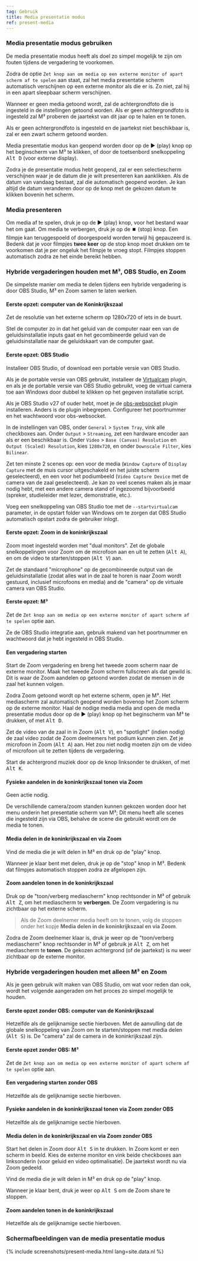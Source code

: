```yaml
---
tag: Gebruik
title: Media presentatie modus
ref: present-media
---
```


### Media presentatie modus gebruiken

De media presentatie modus heeft als doel zo simpel mogelijk te zijn om fouten tijdens de vergadering te voorkomen.

Zodra de optie `Zet knop aan om media op een externe monitor of apart scherm af te spelen` aan staat, zal het media presentatie scherm automatisch verschijnen op een externe monitor als die er is. Zo niet, zal hij in een apart sleepbaar scherm verschijnen.

Wanneer er geen media getoond wordt, zal de achtergrondfoto die is ingesteld in de instellingen getoond worden. Als er geen achtergrondfoto is ingesteld zal M³ proberen de jaartekst van dit jaar op te halen en te tonen.

Als er geen achtergrondfoto is ingesteld en de jaartekst niet beschikbaar is, zal er een zwart scherm getoond worden.

Media presentatie modus kan geopend worden door op de ▶️ (play) knop op het beginscherm van M³ te klikken, of door de toetsenbord snelkoppeling <kbd>Alt D</kbd> (voor externe display).

Zodra je de presentatie modus hebt geopend, zal er een selectiescherm verschijnen waar je de datum die je wilt presenteren kan aanklikken. Als de datum van vandaag bestaat, zal die automatisch geopend worden. Je kan altijd de datum veranderen door op de knop met de gekozen datum te klikken bovenin het scherm.

### Media presenteren

Om media af te spelen, druk je op de ▶️ (play) knop, voor het bestand waar het om gaat. Om media te verbergen, druk je op de ⏹️ (stop) knop. Een filmpje kan teruggespoeld of doorgespoeld worden terwijl hij gepauzeerd is. Bedenk dat je voor filmpjes **twee keer** op de stop knop moet drukken om te voorkomen dat je per ongeluk het filmpje te vroeg stopt. Filmpjes stoppen automatisch zodra ze het einde bereikt hebben.

### Hybride vergaderingen houden met M³, OBS Studio, en Zoom

De simpelste manier om media te delen tijdens een hybride vergadering is door OBS Studio, M³ en Zoom samen te laten werken.

#### Eerste opzet: computer van de Koninkrijkszaal

Zet de resolutie van het externe scherm op 1280x720 of iets in de buurt.

Stel de computer zo in dat het geluid van de computer naar een van de geluidsinstallatie inputs gaat en het gecombineerde geluid van de geluidsinstallatie naar de geluidskaart van de computer gaat.

#### Eerste opzet: OBS Studio

Installeer OBS Studio, of download een portable versie van OBS Studio.

Als je de portable versie van OBS gebruikt, installeer de [Virtualcam](https://obsproject.com/forum/resources/obs-virtualcam.949/) plugin, en als je de portable versie van OBS Studio gebruikt, voeg de virtual camera toe aan Windows door dubbel te klikken op het gegeven installatie script.

Als je OBS Studio v27 of ouder hebt, moet je de [obs-websocket](https://github.com/obsproject/obs-websocket) plugin installeren. Anders is de plugin inbegrepen. Configureer het poortnummer en het wachtwoord voor obs-websocket.

In de instellingen van OBS, onder `General` &gt; `System Tray`, vink alle checkboxes aan. Onder `Output` &gt; `Streaming`, zet een hardware encoder aan als er een beschikbaar is. Onder `Video` &gt; `Base (Canvas) Resolution` en `Output (Scaled) Resolution`, kies `1280x720`, en onder `Downscale Filter`, kies `Bilinear`.

Zet ten minste 2 scenes op: een voor de media (`Window Capture` of `Display Capture` met de muis cursor uitgeschakeld en het juiste scherm geselecteerd), en een voor het podiumbeeld (`Video Capture Device` met de camera van de zaal geselecteerd). Je kan zo veel scenes maken als je maar nodig hebt, met een andere camera stand of ingezoomd bijvoorbeeld (spreker, studieleider met lezer, demonstratie, etc.).

Voeg een snelkoppeling van OBS Studio toe met de `--startvirtualcam` parameter, in de opstart folder van Windows om te zorgen dat OBS Studio automatisch opstart zodra de gebruiker inlogt.

#### Eerste opzet: Zoom in de koninkrijkszaal

Zoom moet ingesteld worden met "dual monitors". Zet de globale snelkoppelingen voor Zoom om de microfoon aan en uit te zetten (<kbd>Alt A</kbd>), en om de video te starten/stoppen (<kbd>Alt V</kbd>) aan.

Zet de standaard "microphone" op de gecombineerde output van de geluidsinstallatie (zodat alles wat in de zaal te horen is naar Zoom wordt gestuurd, inclusief microfoons en media) and de "camera" op de virtuale camera van OBS Studio.

#### Eerste opzet: M³

Zet de `Zet knop aan om media op een externe monitor of apart scherm af te spelen` optie aan.

Ze de OBS Studio integratie aan, gebruik makend van het poortnummer en wachtwoord dat je hebt ingesteld in OBS Studio.

#### Een vergadering starten

Start de Zoom vergadering en breng het tweede zoom scherm naar de externe monitor. Maak het tweede Zoom scherm fullscreen als dat gewild is. Dit is waar de Zoom aandelen op getoond worden zodat de mensen in de zaal het kunnen volgen.

Zodra Zoom getoond wordt op het externe scherm, open je M³. Het mediascherm zal automatisch geopend worden bovenop het Zoom scherm op de externe monitor. Haal de nodige media media and open de media presentatie modus door op de ▶️ (play) knop op het beginscherm van M³ te drukken, of met <kbd>Alt D</kbd>.

Zet de video van de zaal in in Zoom (<kbd>Alt V</kbd>), en "spotlight" (indien nodig) de zaal video zodat de Zoom deelnemers het podium kunnen zien. Zet je microfoon in Zoom (<kbd>Alt A</kbd>) aan. Het zou niet nodig moeten zijn om de video of microfoon uit te zetten tijdens de vergadering.

Start de achtergrond muziek door op de knop linksonder te drukken, of met <kbd>Alt K</kbd>.

#### Fysieke aandelen in de koninkrijkszaal tonen via Zoom

Geen actie nodig.

De verschillende camera/zoom standen kunnen gekozen worden door het menu onderin het presentatie scherm van M³; Dit menu heeft alle scenes die ingesteld zijn via OBS, behalve de scene die gebruikt wordt om de media te tonen.

#### Media delen in de koninkrijkszaal en via Zoom

Vind de media die je wilt delen in M³ en druk op de "play" knop.

Wanneer je klaar bent met delen, druk je op de "stop" knop in M³. Bedenk dat filmpjes automatisch stoppen zodra ze afgelopen zijn.

#### Zoom aandelen tonen in de koninkrijkszaal

Druk op de "toon/verberg mediascherm" knop rechtsonder in M³ of gebruik <kbd>Alt Z</kbd>, om het mediascherm te **verbergen**. De Zoom vergadering is nu zichtbaar op het externe scherm.

> Als de Zoom deelnemer media heeft om te tonen, volg de stoppen onder het kopje **Media delen in de koninkrijkszaal en via Zoom**.

Zodra de Zoom deelnemer klaar is, druk je weer op de "toon/verberg mediascherm" knop rechtsonder in M³ of gebruik je <kbd>Alt Z</kbd>, om het mediascherm te **tonen**. De gekozen achtergrond (of de jaartekst) is nu weer zichtbaar op de externe monitor.

### Hybride vergaderingen houden met alleen M³ en Zoom

Als je geen gebruik wilt maken van OBS Studio, om wat voor reden dan ook, wordt het volgende aangeraden om het proces zo simpel mogelijk te houden.

#### Eerste opzet zonder OBS: computer van de Koninkrijkszaal

Hetzelfde als de gelijknamige sectie hierboven. Met de aanvulling dat de globale snelkoppeling van Zoom om te starten/stoppen met media delen (<kbd>Alt S</kbd>) is. De "camera" zal de camera in de koninkrijkszaal zijn.

#### Eerste opzet zonder OBS: M³

Zet de `Zet knop aan om media op een externe monitor of apart scherm af te spelen` optie aan.

#### Een vergadering starten zonder OBS

Hetzelfde als de gelijknamige sectie hierboven.

#### Fysieke aandelen in de koninkrijkszaal tonen via Zoom zonder OBS

Hetzelfde als de gelijknamige sectie hierboven.

#### Media delen in de koninkrijkszaal en via Zoom zonder OBS

Start het delen in Zoom door <kbd>Alt S</kbd> in te drukken. In Zoom komt er een scherm in beeld. Kies de externe monitor en vink beide checkboxes aan linksonderin (voor geluid en video optimalisatie). De jaartekst wordt nu via Zoom gedeeld.

Vind de media die je wilt delen in M³ en druk op de "play" knop.

Wanneer je klaar bent, druk je weer op <kbd>Alt S</kbd> om de Zoom share te stoppen.

#### Zoom aandelen tonen in de koninkrijkszaal

Hetzelfde als de gelijknamige sectie hierboven.

### Schermafbeeldingen van de media presentatie modus

{% include screenshots/present-media.html lang=site.data.nl %}
